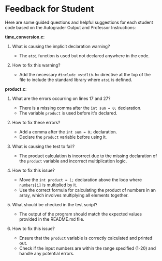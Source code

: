 # Feedback for Student

Here are some guided questions and helpful suggestions for each student code based on the Autograder Output and Professor Instructions:

**time_conversion.c:**

1. What is causing the implicit declaration warning? 
   - The `atoi` function is used but not declared anywhere in the code.

2. How to fix this warning?
   - Add the necessary `#include <stdlib.h>` directive at the top of the file to include the standard library where `atoi` is defined.

**product.c:**

1. What are the errors occurring on lines 17 and 27? 
   - There is a missing comma after the `int sum = 0;` declaration.
   - The variable `product` is used before it's declared.

2. How to fix these errors?
   - Add a comma after the `int sum = 0;` declaration.
   - Declare the `product` variable before using it.

3. What is causing the test to fail? 
   - The product calculation is incorrect due to the missing declaration of the `product` variable and incorrect multiplication logic.

4. How to fix this issue?
   - Move the `int product = 1;` declaration above the loop where `numbers[i]` is multiplied by it.
   - Use the correct formula for calculating the product of numbers in an array, which involves multiplying all elements together.

5. What should be checked in the test script? 
   - The output of the program should match the expected values provided in the README.md file.

6. How to fix this issue?
   - Ensure that the `product` variable is correctly calculated and printed out.
   - Check if the input numbers are within the range specified (1-20) and handle any potential errors.

